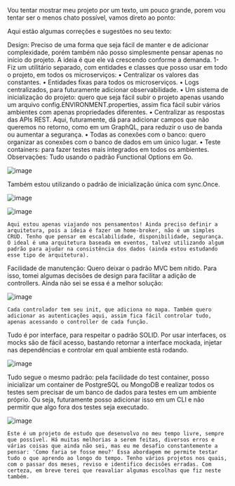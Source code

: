 Vou tentar mostrar meu projeto por um texto, um pouco grande, porem vou tentar ser o menos chato possível, vamos direto ao ponto:


Aqui estão algumas correções e sugestões no seu texto:

Design: Preciso de uma forma que seja fácil de manter e de adicionar complexidade, porém também não posso simplesmente pensar apenas no início do projeto. A ideia é que ele vá crescendo conforme a demanda.
1- Fiz um utilitário separado, com entidades e classes que posso usar em todo o projeto, em todos os microserviços:
    • Centralizar os valores das constantes.
    • Entidades fixas para todos os microserviços.
    • Logs centralizados, para futuramente adicionar observabilidade.
    • Um sistema de inicialização do projeto: quero que seja fácil subir o projeto apenas usando um arquivo config.ENVIRONMENT.properties, assim fica fácil subir vários ambientes com apenas propriedades diferentes.
    • Centralizar as respostas das APIs REST. Aqui, futuramente, dá para adicionar campos que não queremos no retorno, como em um GraphQL, para reduzir o uso de banda ou aumentar a segurança.
    • Todas as conexões com o banco: quero organizar as conexões com o banco de dados em um único lugar.
    • Teste containers: para fazer testes mais integrados em todos os ambientes.
Observações: Tudo usando o padrão Functional Options em Go.

![image](https://github.com/user-attachments/assets/46b3fbda-3c62-4aa7-9026-f2b41a94c018)

Também estou utilizando o padrão de inicialização única com sync.Once.

![image](https://github.com/user-attachments/assets/19632fbd-ab5a-4f78-b55e-5cb1f24d8e18)

![image](https://github.com/user-attachments/assets/81e9d23c-76b0-41c6-8d5d-0ad16b64af6c)

	Aqui estou apenas viajando nos pensamentos! Ainda preciso definir a arquitetura, pois a ideia é fazer um home-broker, não é um simples CRUD. Tenho que pensar em escalabilidade, disponibilidade, segurança. O ideal é uma arquitetura baseada em eventos, talvez utilizando algum padrão para ajudar na consistência dos dados (ainda estou estudando esse tipo de arquitetura).

Facilidade de manutenção:
Quero deixar o padrão MVC bem nítido. Para isso, tomei algumas decisões de design para facilitar a adição de controllers. Ainda não sei se essa é a melhor solução:

![image](https://github.com/user-attachments/assets/b3b77b09-b04c-43da-a3b6-c9c4db913b40)

	Cada controlador tem seu init, que adiciona no mapa. Também quero adicionar as autenticações aqui, assim fica fácil controlar tudo, apenas acessando o controller de cada função.

Tudo é por interface, para respeitar o padrão SOLID.
	Por usar interfaces, os mocks são de fácil acesso, bastando retornar a interface mockada, injetar nas dependências e controlar em qual ambiente está rodando.

![image](https://github.com/user-attachments/assets/3a8e8164-bc30-4688-adff-0661b6584fa5)


Tudo segue o mesmo padrão: pela facilidade do test container, posso inicializar um container de PostgreSQL ou MongoDB e realizar todos os testes sem precisar de um banco de dados para testes em um ambiente próprio. Ou seja, futuramente posso adicionar isso em um CLI e não permitir que algo fora dos testes seja executado.

![image](https://github.com/user-attachments/assets/d8e63733-fd52-44bf-b68c-a6ba8f5097cf)

	Este é um projeto de estudo que desenvolvo no meu tempo livre, sempre que possível. Há muitas melhorias a serem feitas, diversos erros e várias coisas que ainda não sei, mas eu me desafio constantemente a pensar: 'Como faria se fosse meu?' Essa abordagem me permite testar tudo o que aprendo ao longo do tempo. Tenho vários projetos nos quais, com o passar dos meses, reviso e identifico decisões erradas. Com certeza, em breve terei que reavaliar algumas escolhas que fiz neste também.
